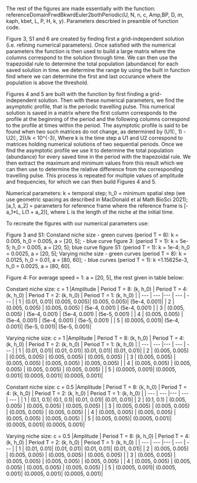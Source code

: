 The rest of the figures are made essentially with the function: referenceDomainFrwdBkwrdEuler2bothPeriodic(U, N, n, c, Amp,BP, D, m, kaph, kbet, L, P, H, k, y). Parameters descrbied in preamble of function code. 

Figure 3, S1 and 6 are created by finding first a grid-independent solution (i.e. refining numerical parameters). Once satisfied with the numerical parameters the function is then used to build a large matrix where the columns correspond to the solution through time. We can then use the trapezoidal rule to determine the total population (abundance) for each saved solution in time. we determine the range by using the built in function find where we can determine the first and last occurance where the population is above the threshold. 

Figures 4 and 5 are built with the function by first finding a grid-independent solution. Then with these numerical parameters, we find the asymptotic profile, that is the periodic travelling pulse. This numerical solution is saved in a matrix where the first column corresponds to the profile at the beginning of the period and the following columns correspond to the profile at times within the period. The asymptotic profile is said to be found when two such matrices do not change, as determined by (U1(:, 1) - U2(:, 2))/k < 10^{-3}, Where k is the time step a U1 and U2 correspond to matrices holding numerical solutions of two sequential periods. Once we find the asymptotic profile we use it to determine the total population (abundance) for every saved time in the period with the trapezoidal rule. We then extract the maximum and minimum values from this result which we can then use to determine the relative difference from the corresponding travelling pulse. This process is repeated for multiple values of amplitude and frequencies, for which we can then build Figures 4 and 5. 

Numerical parameters:
k = temporal step;
h_0 = minimum spatial step (we use geometric spacing as described in MacDonald et al Math BioSci 2021);
[a_1, a_2] = parameters for reference frame where the reference frame is [-a_1*L, L(1 + a_2)], where L is the length of the niche at the initial time. 

To recreate the figures with our numerical parameters use:

Figure 3 and S1: 
Constand niche size - green curves (period T = 8): k = 0.005, h_0 = 0.005, a = [20, 5]; - blue curve figure 3: (period T = 1): k = 5e-5; h_0 = 0.005, a = [20, 5]; blue curve figure S1: (period T = 1): k = 1e-4; h_0 = 0.0025, a = [20, 5];
Varying niche size - green curves (period T = 8): k = 0.0125, h_0 = 0.01, a = [80, 60]; - blue curves (period T = 1): k =1.15625e-3, h_0 = 0.0025, a = [80, 60].

Figure 4: 
For average speed = 1: a = [20, 5], the rest given in table below:

Constant niche size: c = 1
|Amplitude | Period T = 8: (k, h_0) | Period T = 4: (k, h_0) | Period T = 2: (k, h_0) | Period T = 1: (k, h_0) |
| --- | --- |--- | --- | --- |
| 1 | (0.01, 0.01)| (0.005, 0.005)| (0.005, 0.005)| (5e-4, 0.001)| 
| 2 | (0.005, 0.005) | (0.005, 0.005) | (5e-4, 0.001) | (5e-4, 0.001) |
| 3 | (0.005, 0.005) | (5e-4, 0.001) | (5e-4, 0.001) | (5e-5, 0.001) |
| 4 | (0.005, 0.005) | (5e-4, 0.001) | (5e-4, 0.001) | (5e-5, 0.001) |
| 5 | (0.0005, 0.001)| (5e-4, 0.001)| (5e-5, 0.001)| (5e-5, 0.001)| 

Varying niche size: c = 1
|Amplitude | Period T = 8: (k, h_0) | Period T = 4: (k, h_0) | Period T = 2: (k, h_0) | Period T = 1: (k, h_0) |
| --- | --- |--- | --- | --- |
| 1 | (0.01, 0.01)| (0.01, 0.01)| (0.01, 0.01)| (0.01, 0.01)| 
| 2 | (0.005, 0.005) | (0.005, 0.005) | (0.005, 0.005) | (0.005, 0.005) |
| 3 | (0.005, 0.005) | (0.005, 0.005) | (0.005, 0.005) | (0.005, 0.005) |
| 4 | (0.005, 0.005) | (0.005, 0.005) | (0.005, 0.005) | (0.005, 0.005) |
| 5 | (0.0005, 0.001)| (0.0005, 0.001)| (0.0005, 0.001)| (0.0005, 0.001)| 

Constant niche size: c = 0.5
|Amplitude | Period T = 8: (k, h_0) | Period T = 4: (k, h_0) | Period T = 2: (k, h_0) | Period T = 1: (k, h_0) |
| --- | --- |--- | --- | --- |
| 1 | (0.1, 0.1)| (0.1, 0.1)| (0.01, 0.01)| (0.01, 0.01)| 
| 2 | (0.1, 0.1) | (0.005, 0.005) | (0.005, 0.005) | (0.005, 0.005) |
| 3 | (0.005, 0.005) | (0.005, 0.005) | (0.005, 0.005) | (0.005, 0.005) |
| 4 | (0.005, 0.005) | (0.005, 0.005) | (0.005, 0.005) | (0.005, 0.005) |
| 5 | (0.005, 0.005)| (0.0005, 0.001)| (0.0005, 0.001)| (0.0005, 0.001)| 

Varying niche size: c = 0.5
|Amplitude | Period T = 8: (k, h_0) | Period T = 4: (k, h_0) | Period T = 2: (k, h_0) | Period T = 1: (k, h_0) |
| --- | --- |--- | --- | --- |
| 1 | (0.01, 0.01)| (0.01, 0.01)| (0.01, 0.01)| (0.01, 0.01)| 
| 2 | (0.005, 0.005) | (0.005, 0.005) | (0.005, 0.005) | (0.005, 0.005) |
| 3 | (0.005, 0.005) | (0.005, 0.005) | (0.005, 0.005) | (0.005, 0.005) |
| 4 | (0.005, 0.005) | (0.005, 0.005) | (0.005, 0.005) | (0.005, 0.005) |
| 5 | (0.0005, 0.001)| (0.0005, 0.001)| (0.0005, 0.001)| (0.0005, 0.001)| 




